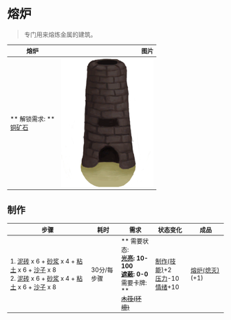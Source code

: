# 熔炉  
> 专门用来熔炼金属的建筑。  
  
  熔炉  |   图片   
 ----  |  ----:   
 ** 解锁需求: **<br>[铜矿石](CopperOre.md)  |  <img decoding="async" src="Sprite/Forge.png" href="a.md" style="max-width:300px;max-height:300px;">   
  
## 制作  
步骤  |  耗时  |  需求  |  状态变化  |  成品  
----  |  ----  |  ----  |  ----  |  ----  
1. [泥砖](MudBrick.md) x 6 + [砂浆](Mortar.md) x 4 + [粘土](Clay.md) x 6 + [沙子](Sand.md) x 8<br>2. [泥砖](MudBrick.md) x 6 + [砂浆](Mortar.md) x 4 + [粘土](Clay.md) x 6 + [沙子](Sand.md) x 8  |  30分/每步骤  |  ** 需要状态: **<br>[光亮](Light.md): 10-100<br>[遮蔽](Sheltered.md): 0-0<br>** 需要卡牌: **<br>~~[木筏(环境)](Env_Raft.md)~~  |  [制作(技能)](Skill_Crafting.md)+2<br>[压力](Stress.md)-10<br>[情绪](Morale.md)+10  |  [熔炉(熄灭)](ForgeExtinguished.md)(+1)  
